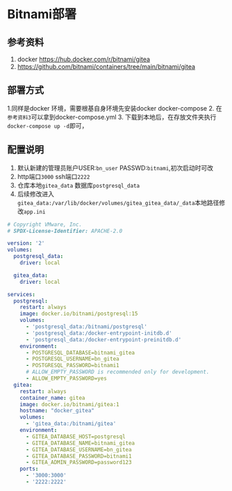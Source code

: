 # Bitnami部署
## 参考资料
1. docker https://hub.docker.com/r/bitnami/gitea
2. https://github.com/bitnami/containers/tree/main/bitnami/gitea

## 部署方式
1.同样是docker 环境，需要根基自身环境先安装docker docker-compose
2. 在``参考资料3``可以拿到docker-compose.yml
3. 下载到本地后，在存放文件夹执行 ``docker-compose up -d``即可，

## 配置说明
1. 默认新建的管理员账户USER:`bn_user` PASSWD:`bitnami`,初次启动时可改
2. http端口`3000` ssh端口`2222`
3. 仓库本地`gitea_data` 数据库`postgresql_data`
4. 后续修改进入`gitea_data:/var/lib/docker/volumes/gitea_gitea_data/_data`本地路径修改`app.ini`



```yaml
# Copyright VMware, Inc.
# SPDX-License-Identifier: APACHE-2.0

version: '2'
volumes:
  postgresql_data:
    driver: local

  gitea_data:
    driver: local

services:
  postgresql:
    restart: always
    image: docker.io/bitnami/postgresql:15
    volumes:
      - 'postgresql_data:/bitnami/postgresql'
      - 'postgresql_data:/docker-entrypoint-initdb.d'
      - 'postgresql_data:/docker-entrypoint-preinitdb.d'
    environment:
      - POSTGRESQL_DATABASE=bitnami_gitea
      - POSTGRESQL_USERNAME=bn_gitea
      - POSTGRESQL_PASSWORD=bitnami1
      # ALLOW_EMPTY_PASSWORD is recommended only for development.
      - ALLOW_EMPTY_PASSWORD=yes
  gitea:
    restart: always
    container_name: gitea
    image: docker.io/bitnami/gitea:1
    hostname: "docker_gitea"
    volumes:
      - 'gitea_data:/bitnami/gitea'
    environment:
      - GITEA_DATABASE_HOST=postgresql
      - GITEA_DATABASE_NAME=bitnami_gitea
      - GITEA_DATABASE_USERNAME=bn_gitea
      - GITEA_DATABASE_PASSWORD=bitnami1
      - GITEA_ADMIN_PASSWORD=password123
    ports:
      - '3000:3000'
      - '2222:2222'


```
